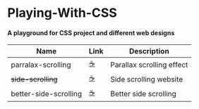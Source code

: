 # Playing-With-CSS

#### A playground for CSS project and different web designs

|Name | Link | Description|
|-----| ----| ----- |
| parralax-scrolling | [☕️](https://www.youtube.com/watch?v=mxHoPYFsTuk) | Parallax scrolling effect |
| <s>side-scrolling</s> | [☕️](https://www.youtube.com/watch?v=OeaHnxahf40&ab_channel=RedStapler) | Side scrolling website |
| better-side-scrolling | [☕️](https://www.youtube.com/watch?v=SuLSr3Dq9tk&ab_channel=OnlineTutorials) | Better side scrolling|